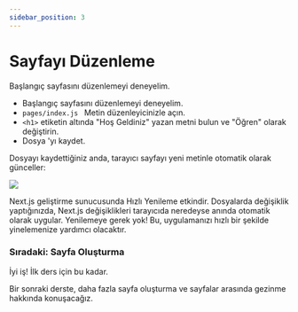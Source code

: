 ```yaml
---
sidebar_position: 3
---
```


# Sayfayı Düzenleme

Başlangıç ​​sayfasını düzenlemeyi deneyelim.

- Başlangıç ​​sayfasını düzenlemeyi deneyelim.
- `pages/index.js ` Metin düzenleyicinizle açın.
- `<h1>` etiketin altında "Hoş Geldiniz" yazan metni bulun ve "Öğren" olarak değiştirin.
- Dosya 'yı kaydet.

Dosyayı kaydettiğiniz anda, tarayıcı sayfayı yeni metinle otomatik olarak günceller:

<img src="https://nextjs.org/static/images/learn/create-nextjs-app/learn-nextjs.png"/>

Next.js geliştirme sunucusunda Hızlı Yenileme etkindir. Dosyalarda değişiklik yaptığınızda, Next.js değişiklikleri tarayıcıda neredeyse anında otomatik olarak uygular. Yenilemeye gerek yok! Bu, uygulamanızı hızlı bir şekilde yinelemenize yardımcı olacaktır.

### Sıradaki: Sayfa Oluşturma

İyi iş! İlk ders için bu kadar.

Bir sonraki derste, daha fazla sayfa oluşturma ve sayfalar arasında gezinme hakkında konuşacağız.